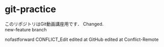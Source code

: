 # git-practice
このリポジトリはGit動画講座用です．
Changed.  
new-feature branch

nofastforward
CONFLICT_Edit
edited at GitHub
edited at Conflict-Remote